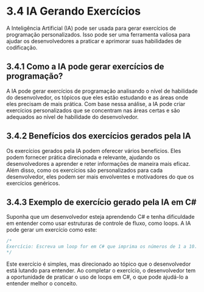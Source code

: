 # 3.4 IA Gerando Exercícios

A Inteligência Artificial (IA) pode ser usada para gerar exercícios de programação personalizados. Isso pode ser uma ferramenta valiosa para ajudar os desenvolvedores a praticar e aprimorar suas habilidades de codificação.

## 3.4.1 Como a IA pode gerar exercícios de programação?

A IA pode gerar exercícios de programação analisando o nível de habilidade do desenvolvedor, os tópicos que eles estão estudando e as áreas onde eles precisam de mais prática. Com base nessa análise, a IA pode criar exercícios personalizados que se concentram nas áreas certas e são adequados ao nível de habilidade do desenvolvedor.

## 3.4.2 Benefícios dos exercícios gerados pela IA

Os exercícios gerados pela IA podem oferecer vários benefícios. Eles podem fornecer prática direcionada e relevante, ajudando os desenvolvedores a aprender e reter informações de maneira mais eficaz. Além disso, como os exercícios são personalizados para cada desenvolvedor, eles podem ser mais envolventes e motivadores do que os exercícios genéricos.

## 3.4.3 Exemplo de exercício gerado pela IA em C\#

Suponha que um desenvolvedor esteja aprendendo C# e tenha dificuldade em entender como usar estruturas de controle de fluxo, como loops. A IA pode gerar um exercício como este:

```csharp
/*
Exercício: Escreva um loop for em C# que imprima os números de 1 a 10.
*/
```

Este exercício é simples, mas direcionado ao tópico que o desenvolvedor está lutando para entender. Ao completar o exercício, o desenvolvedor tem a oportunidade de praticar o uso de loops em C#, o que pode ajudá-lo a entender melhor o conceito.
